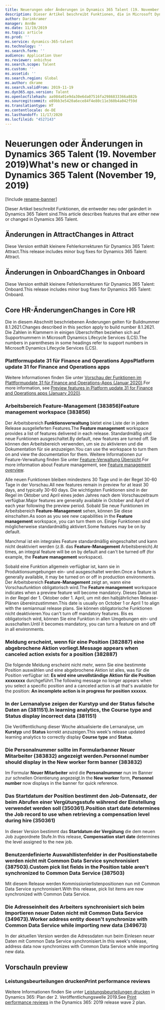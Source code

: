 ```yaml
---
title: Neuerungen oder Änderungen in Dynamics 365 Talent (19. November 2019)
description: Dieser Artikel beschreibt Funktionen, die in Microsoft Dynamics 365 Talent neu oder geändert wurden.
author: Darinkramer
manager: AnnBe
ms.date: 11/19/2019
ms.topic: article
ms.prod: ''
ms.service: dynamics-365-talent
ms.technology: ''
ms.search.form: ''
audience: Application User
ms.reviewer: anbichse
ms.search.scope: Talent
ms.custom: ''
ms.assetid: ''
ms.search.region: Global
ms.author: dkrame
ms.search.validFrom: 2019-11-19
ms.dyn365.ops.version: Talent
ms.openlocfilehash: aa984a01e9da30e6da07516fa2986833366a882b
ms.sourcegitcommit: e89bb3e5420a6ece84f4e80c11e360b4a042f59d
ms.translationtype: HT
ms.contentlocale: de-DE
ms.lasthandoff: 11/17/2020
ms.locfileid: "4527143"
---
```

# <a name="whats-new-or-changed-in-dynamics-365-talent-november-19-2019"></a><span data-ttu-id="03805-103">Neuerungen oder Änderungen in Dynamics 365 Talent (19. November 2019)</span><span class="sxs-lookup"><span data-stu-id="03805-103">What's new or changed in Dynamics 365 Talent (November 19, 2019)</span></span>

[!include [rename-banner](~/includes/cc-data-platform-banner.md)]

<span data-ttu-id="03805-104">Dieser Artikel beschreibt Funktionen, die entweder neu oder geändert in Dynamics 365 Talent sind.</span><span class="sxs-lookup"><span data-stu-id="03805-104">This article describes features that are either new or changed in Dynamics 365 Talent.</span></span>

## <a name="changes-in-attract"></a><span data-ttu-id="03805-105">Änderungen in Attract</span><span class="sxs-lookup"><span data-stu-id="03805-105">Changes in Attract</span></span>

<span data-ttu-id="03805-106">Diese Version enthält kleinere Fehlerkorrekturen für Dynamics 365 Talent: Attract.</span><span class="sxs-lookup"><span data-stu-id="03805-106">This release includes minor bug fixes for Dynamics 365 Talent: Attract.</span></span>

## <a name="changes-in-onboard"></a><span data-ttu-id="03805-107">Änderungen in Onboard</span><span class="sxs-lookup"><span data-stu-id="03805-107">Changes in Onboard</span></span>

<span data-ttu-id="03805-108">Diese Version enthält kleinere Fehlerkorrekturen für Dynamics 365 Talent: Onboard.</span><span class="sxs-lookup"><span data-stu-id="03805-108">This release includes minor bug fixes for Dynamics 365 Talent: Onboard.</span></span>

## <a name="changes-in-core-hr"></a><span data-ttu-id="03805-109">Core HR-Änderungen</span><span class="sxs-lookup"><span data-stu-id="03805-109">Changes in Core HR</span></span>

<span data-ttu-id="03805-110">Die in diesem Abschnitt beschriebenen Änderungen gelten für Buildnummer 8.1.2621.</span><span class="sxs-lookup"><span data-stu-id="03805-110">Changes described in this section apply to build number 8.1.2621.</span></span> <span data-ttu-id="03805-111">Die Zahlen in Klammern in einigen Überschriften beziehen sich auf Supportnummern in Microsoft Dynamics Lifecycle Services (LCS).</span><span class="sxs-lookup"><span data-stu-id="03805-111">The numbers in parentheses in some headings refer to support numbers in Microsoft Dynamics Lifecycle Services (LCS).</span></span>

### <a name="platform-update-31-for-finance-and-operations-apps"></a><span data-ttu-id="03805-112">Plattformupdate 31 für Finance and Operations Apps</span><span class="sxs-lookup"><span data-stu-id="03805-112">Platform update 31 for Finance and Operations apps</span></span>

<span data-ttu-id="03805-113">Weitere Informationen finden Sie unter [Vorschau der Funktionen im Plattformupdate 31 für Finance and Operations-Apps (Januar 2020)](https://docs.microsoft.com/dynamics365/fin-ops-core/dev-itpro/get-started/whats-new-platform-update-31).</span><span class="sxs-lookup"><span data-stu-id="03805-113">For more information, see [Preview features in Platform update 31 for Finance and Operations apps (January 2020)](https://docs.microsoft.com/dynamics365/fin-ops-core/dev-itpro/get-started/whats-new-platform-update-31).</span></span>

### <a name="feature-management-workspace-383856"></a><span data-ttu-id="03805-114">Arbeitsbereich Feature-Management (383856)</span><span class="sxs-lookup"><span data-stu-id="03805-114">Feature management workspace (383856)</span></span>

<span data-ttu-id="03805-115">Der Arbeitsbereich **Funktionsverwaltung** bietet eine Liste der in jedem Release ausgelieferten Features.</span><span class="sxs-lookup"><span data-stu-id="03805-115">The **Feature management** workspace provides a list of features delivered in each release.</span></span> <span data-ttu-id="03805-116">Standardmäßig sind neue Funktionen ausgeschaltet.</span><span class="sxs-lookup"><span data-stu-id="03805-116">By default, new features are turned off.</span></span> <span data-ttu-id="03805-117">Sie können den Arbeitsbereich verwenden, um sie zu aktivieren und die Dokumentation für sie anzuzeigen.</span><span class="sxs-lookup"><span data-stu-id="03805-117">You can use the workspace to turn them on and view the documentation for them.</span></span> <span data-ttu-id="03805-118">Weitere Informationen zur Feature-Verwaltung finden Sie unter [Feature-Verwaltung Übersicht](https://docs.microsoft.com/dynamics365/fin-ops-core/fin-ops/get-started/feature-management/feature-management-overview).</span><span class="sxs-lookup"><span data-stu-id="03805-118">For more information about Feature management, see [Feature management overview](https://docs.microsoft.com/dynamics365/fin-ops-core/fin-ops/get-started/feature-management/feature-management-overview).</span></span>

<span data-ttu-id="03805-119">Alle neuen Funktionen bleiben mindestens 30 Tage und in der Regel 30-60 Tage in der Vorschau.</span><span class="sxs-lookup"><span data-stu-id="03805-119">All new features remain in preview for at least 30 days, and typically 30-60 days.</span></span> <span data-ttu-id="03805-120">Die wichtigsten Funktionen sind in der Regel im Oktober und April eines jeden Jahres nach dem Vorschauzeitraum verfügbar.</span><span class="sxs-lookup"><span data-stu-id="03805-120">Major features are generally available in October and April of each year following the preview period.</span></span> <span data-ttu-id="03805-121">Sobald Sie neue Funktionen im Arbeitsbereich **Feature-Management** sehen, können Sie diese einschalten.</span><span class="sxs-lookup"><span data-stu-id="03805-121">As soon as you see new capabilities in the **Feature management** workspace, you can turn them on.</span></span> <span data-ttu-id="03805-122">Einige Funktionen sind möglicherweise standardmäßig aktiviert.</span><span class="sxs-lookup"><span data-stu-id="03805-122">Some features may be on by default.</span></span>
 
<span data-ttu-id="03805-123">Manchmal ist ein integrales Feature standardmäßig eingeschaltet und kann nicht deaktiviert werden (z.B. das **Feature-Management** Arbeitsbereich).</span><span class="sxs-lookup"><span data-stu-id="03805-123">At times, an integral feature will be on by default and can't be turned off (for example, the **Feature management** workspace).</span></span>
 
<span data-ttu-id="03805-124">Sobald eine Funktion allgemein verfügbar ist, kann sie in Produktionsumgebungen ein- und ausgeschaltet werden.</span><span class="sxs-lookup"><span data-stu-id="03805-124">Once a feature is generally available, it may be turned on or off in production environments.</span></span> <span data-ttu-id="03805-125">Der Arbeitsbereich **Feature-Management** zeigt an, wann eine Vorschaufunktion obligatorisch wird.</span><span class="sxs-lookup"><span data-stu-id="03805-125">The **Feature management** workspace indicates when a preview feature will become mandatory.</span></span> <span data-ttu-id="03805-126">Dieses Datum ist in der Regel der 1. Oktober oder 1. April, um mit den halbjährlichen Release-Plänen übereinzustimmen.</span><span class="sxs-lookup"><span data-stu-id="03805-126">This date is usually on October 1 or April 1 to align with the semiannual release plans.</span></span> <span data-ttu-id="03805-127">Sie können obligatorische Funktionen nicht deaktivieren.</span><span class="sxs-lookup"><span data-stu-id="03805-127">You can't turn off mandatory features.</span></span> <span data-ttu-id="03805-128">Bis es obligatorisch wird, können Sie eine Funktion in allen Umgebungen ein- und ausschalten.</span><span class="sxs-lookup"><span data-stu-id="03805-128">Until it becomes mandatory, you can turn a feature on and off in all environments.</span></span>

### <a name="message-appears-when-canceled-action-exists-for-a-position-382887"></a><span data-ttu-id="03805-129">Meldung erscheint, wenn für eine Position (382887) eine abgebrochene Aktion vorliegt.</span><span class="sxs-lookup"><span data-stu-id="03805-129">Message appears when canceled action exists for a position (382887)</span></span>

<span data-ttu-id="03805-130">Die folgende Meldung erscheint nicht mehr, wenn Sie eine bestimmte Position auswählen und eine abgebrochene Aktion ist alles, was für die Position verfügbar ist: **Es wird eine unvollständige Aktion für die Position xxxxxxxx** durchgeführt.</span><span class="sxs-lookup"><span data-stu-id="03805-130">The following message no longer appears when you select a specific position and a canceled action is all that's available for the position: **An incomplete action is in progress for position xxxxxx**.</span></span>

### <a name="in-learning-analytics-the-course-type-and-status-display-incorrect-data-381151"></a><span data-ttu-id="03805-131">In der Lernanalyse zeigen der Kurstyp und der Status falsche Daten an (381151).</span><span class="sxs-lookup"><span data-stu-id="03805-131">In learning analytics, the Course type and Status display incorrect data (381151)</span></span>

<span data-ttu-id="03805-132">Die Veröffentlichung dieser Woche aktualisierte die Lernanalyse, um **Kurstyp** und **Status** korrekt anzuzeigen.</span><span class="sxs-lookup"><span data-stu-id="03805-132">This week's release updated learning analytics to correctly display **Course type** and **Status**.</span></span>

### <a name="personnel-number-should-display-in-the-new-worker-form-banner-383832"></a><span data-ttu-id="03805-133">Die Personalnummer sollte im Formularbanner Neuer Mitarbeiter (383832) angezeigt werden.</span><span class="sxs-lookup"><span data-stu-id="03805-133">Personnel number should display in the New worker form banner (383832)</span></span>

<span data-ttu-id="03805-134">Im Formular **Neuer Mitarbeiter** wird die **Personalnummer** nun im Banner zur schnellen Orientierung angezeigt.</span><span class="sxs-lookup"><span data-stu-id="03805-134">In the **New worker** form, **Personnel number** now displays in the banner for quick reference.</span></span>

### <a name="position-start-date-determines-the-job-record-to-use-when-retrieving-a-compensation-level-during-hire-350361"></a><span data-ttu-id="03805-135">Das Startdatum der Position bestimmt den Job-Datensatz, der beim Abrufen einer Vergütungsstufe während der Einstellung verwendet werden soll (350361).</span><span class="sxs-lookup"><span data-stu-id="03805-135">Position start date determines the Job record to use when retrieving a compensation level during hire (350361)</span></span>

<span data-ttu-id="03805-136">In dieser Version bestimmt das **Startdatum der Vergütung** die dem neuen Job zugeordnete Stufe.</span><span class="sxs-lookup"><span data-stu-id="03805-136">In this release, **Compensation start date** determines the level assigned to the new job.</span></span>

### <a name="custom-pick-list-fields-in-the-position-table-arent-synchronized-to-common-data-service-387503"></a><span data-ttu-id="03805-137">Benutzerdefinierte Auswahllistenfelder in der Positionstabelle werden nicht mit Common Data Service synchronisiert (387503).</span><span class="sxs-lookup"><span data-stu-id="03805-137">Custom pick list fields in the Position table aren't synchronized to Common Data Service (387503)</span></span>

<span data-ttu-id="03805-138">Mit diesem Release werden Kommissionierlistenpositionen nun mit Common Data Service synchronisiert.</span><span class="sxs-lookup"><span data-stu-id="03805-138">With this release, pick list items are now synchronized with Common Data Service.</span></span>

### <a name="worker-address-entity-doesnt-synchronize-with-common-data-service-while-importing-new-data-349673"></a><span data-ttu-id="03805-139">Die Adresseinheit des Arbeiters synchronisiert sich beim Importieren neuer Daten nicht mit Common Data Service (349673).</span><span class="sxs-lookup"><span data-stu-id="03805-139">Worker address entity doesn't synchronize with Common Data Service while importing new data (349673)</span></span>

<span data-ttu-id="03805-140">In der aktuellen Version werden die Adressdaten nun beim Einlesen neuer Daten mit Common Data Service synchronisiert.</span><span class="sxs-lookup"><span data-stu-id="03805-140">In this week's release, address data now synchronizes with Common Data Service while importing new data.</span></span>

## <a name="in-preview"></a><span data-ttu-id="03805-141">Vorschau</span><span class="sxs-lookup"><span data-stu-id="03805-141">In preview</span></span>

### <a name="print-performance-reviews"></a><span data-ttu-id="03805-142">Leistungsbeurteilungen drucken</span><span class="sxs-lookup"><span data-stu-id="03805-142">Print performance reviews</span></span>

<span data-ttu-id="03805-143">Weitere Informationen finden Sie unter [Leistungsbeurteilungen drucken](https://docs.microsoft.com/dynamics365-release-plan/2019wave2/dynamics365-talent/print-performance-reviews) in Dynamics 365: Plan der 2. Veröffentlichungswelle 2019.</span><span class="sxs-lookup"><span data-stu-id="03805-143">See [Print performance reviews](https://docs.microsoft.com/dynamics365-release-plan/2019wave2/dynamics365-talent/print-performance-reviews) in the Dynamics 365: 2019 release wave 2 plan.</span></span>
